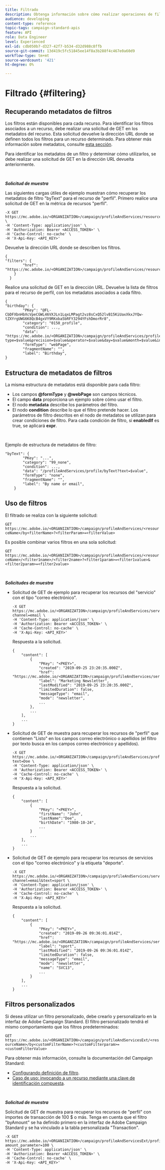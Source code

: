 ```yaml
---
title: Filtrado
description: Obtenga información sobre cómo realizar operaciones de filtrado.
audience: developing
content-type: reference
topic-tags: campaign-standard-apis
feature: API
role: Data Engineer
level: Experienced
exl-id: cdb050b7-d327-42f7-b534-d32d988c8ffb
source-git-commit: 13d419c5fc51845ee14f8a3b288f4c467e0a60d9
workflow-type: tm+mt
source-wordcount: '421'
ht-degree: 0%

---
```


# Filtrado {#filtering}

## Recuperando metadatos de filtros

Los filtros están disponibles para cada recurso. Para identificar los filtros asociados a un recurso, debe realizar una solicitud de GET en los metadatos del recurso. Esta solicitud devuelve la dirección URL donde se definen todos los filtros para un recurso determinado. Para obtener más información sobre metadatos, consulte [esta sección](../../api/using/metadata-mechanism.md).

Para identificar los metadatos de un filtro y determinar cómo utilizarlos, se debe realizar una solicitud de GET en la dirección URL devuelta anteriormente.

<br/>

***Solicitud de muestra***

Las siguientes cargas útiles de ejemplo muestran cómo recuperar los metadatos de filtro &quot;byText&quot; para el recurso de &quot;perfil&quot;. Primero realice una solicitud de GET en la métrica de recursos &quot;perfil&quot;.

```
-X GET https://mc.adobe.io/<ORGANIZATION>/campaign/profileAndServices/resourceType/profile \
-H 'Content-Type: application/json' \
-H 'Authorization: Bearer <ACCESS_TOKEN>' \
-H 'Cache-Control: no-cache' \
-H 'X-Api-Key: <API_KEY>'
```

Devuelve la dirección URL donde se describen los filtros.

```
{
"filters": {
        "href": "https://mc.adobe.io/<ORGANIZATION>/campaign/profileAndServices/resourceType/<PKEY>/filters/"
    }
  }
```

Realice una solicitud de GET en la dirección URL. Devuelve la lista de filtros para el recurso de perfil, con los metadatos asociados a cada filtro.

```
{
"birthday": {
        "PKey": "@FL-CbDFXbnHbXcVpeCGWL46VXJLn1LqxLMPagt2vz8sCxQ52lvB15KiUaxXkxJYQw-tZXYrgUWG6K8QcB4gxVY9RKoba5bRFY3294YFshDmorRr8",
        "category": "0150_profile",
        "condition": ...,
        "data": "https://mc.adobe.io/<ORGANIZATION>/campaign/profileAndServices/profile/birthday?type=$value&precision=$value&operator=$value&day=$value&month=$value&includeStart=$value&endDay=$value&endMonth=$value&includeEnd=$value&relativeValue=$value&nextUnitsValue=$value&previousUnitsValue=$value",
        "formType": "webPage",
        "fragmentName": "",
        "label": "Birthday",
}
```

## Estructura de metadatos de filtros

La misma estructura de metadatos está disponible para cada filtro:

* Los campos **@formType** y **@webPage** son campos técnicos.
* El campo **data** proporciona un ejemplo sobre cómo usar el filtro.
* El nodo **metadata** describe los parámetros del filtro.
* El nodo **condition** describe lo que el filtro pretende hacer. Los parámetros de filtro descritos en el nodo de metadatos se utilizan para crear condiciones de filtro. Para cada condición de filtro, si **enabledIf** es true, se aplicará **expr**.

<br/>

Ejemplo de estructura de metadatos de filtro:

```
"byText": {
        "PKey": "...",
        "category": "99_none",
        "condition": ...,
        "data": "/profileAndServices/profile/byText?text=$value",
        "formType": "none",
        "fragmentName": "",
        "label": "By name or email",
    }
```

## Uso de filtros

El filtrado se realiza con la siguiente solicitud:

`GET https://mc.adobe.io/<ORGANIZATION>/campaign/profileAndServices/<resourceName>/by<filterName>?<filterParam>=<filterValue>`

Es posible combinar varios filtros en una sola solicitud:

`GET https://mc.adobe.io/<ORGANIZATION>/campaign/profileAndServices/<resourceName>/<filter1name>/<filter2name>?<filter1param>=<filter1value>&<filter2param>=<filter2value>`

<br/>

***Solicitudes de muestra***

* Solicitud de GET de ejemplo para recuperar los recursos del &quot;servicio&quot; con el tipo &quot;correo electrónico&quot;.

  ```
  -X GET https://mc.adobe.io/<ORGANIZATION>/campaign/profileAndServices/service/byChannel?channel=email \
  -H 'Content-Type: application/json' \
  -H 'Authorization: Bearer <ACCESS_TOKEN>' \
  -H 'Cache-Control: no-cache' \
  -H 'X-Api-Key: <API_KEY>'
  ```

  Respuesta a la solicitud.

  ```
  {
      "content": [
          {
              "PKey": "<PKEY>",
              "created": "2019-09-25 23:20:35.000Z",
              "href": "https://mc.adobe.io/<ORGANIZATION>/campaign/profileAndServices/service/@I_FIiDush4OQPc0mbOVR9USoh36Tt5CsD35lATvQjdWlXrYc0lFkvle2XIwZUbD8GqTVvSp8AfWFUvjkGMe1fPe5nok",
              "label": "Marketing Newsletter",
              "lastModified": "2019-09-25 23:20:35.000Z",
              "limitedDuration": false,
              "messageType": "email",
              "mode": "newsletter",
              ...
          },
          ...
      ],
      ...
  }
  ```

* Solicitud de GET de muestra para recuperar los recursos de &quot;perfil&quot; que contienen &quot;Listo&quot; en
los campos correo electrónico o apellidos (el filtro por texto busca en los campos correo electrónico y apellidos).

  ```
  -X GET https://mc.adobe.io/<ORGANIZATION>/campaign/profileAndServices/profile/byText?text=Doe \
  -H 'Content-Type: application/json' \
  -H 'Authorization: Bearer <ACCESS_TOKEN>' \
  -H 'Cache-Control: no-cache' \
  -H 'X-Api-Key: <API_KEY>'
  ```

  Respuesta a la solicitud.

  ```
  {
      "content": [
          {
              "PKey": "<PKEY>",
              "firstName": "John",
              "lastName":"Doe",
              "birthDate": "1980-10-24",
              ...
          }
          ...
      ],
      ...
  }
  ```

* Solicitud de GET de ejemplo para recuperar los recursos de servicios con el tipo &quot;correo electrónico&quot; y la etiqueta &quot;deporte&quot;.

  ```
  -X GET https://mc.adobe.io/<ORGANIZATION>/campaign/profileAndServices/service/byChannel/byText?channel=email&text=sport \
  -H 'Content-Type: application/json' \
  -H 'Authorization: Bearer <ACCESS_TOKEN>' \
  -H 'Cache-Control: no-cache' \
  -H 'X-Api-Key: <API_KEY>'
  ```

  Respuesta a la solicitud.

  ```
  {
      "content": [
          {
              "PKey": "<PKEY>",
              "created": "2019-09-26 09:36:01.014Z",
              "href": "https://mc.adobe.io/<ORGANIZATION>/campaign/profileAndServices/service/<PKEY>",
              "label": "sport",
              "lastModified": "2019-09-26 09:36:01.014Z",
              "limitedDuration": false,
              "messageType": "email",
              "mode": "newsletter",
              "name": "SVC13",
              ...
          }
      ],
      ...
  }
  ```

## Filtros personalizados

Si desea utilizar un filtro personalizado, debe crearlo y personalizarlo en la interfaz de Adobe Campaign Standard. El filtro personalizado tendrá el mismo comportamiento que los filtros predeterminados:

`GET https://mc.adobe.io/<ORGANIZATION>/campaign/profileAndServicesExt/<resourceName>/by<customFilterName>?<customFilterparam>=<customFilterValue>`

Para obtener más información, consulte la documentación del Campaign Standard:

* [Configurando definición de filtro](https://helpx.adobe.com/es/campaign/standard/developing/using/configuring-filter-definition.html).
* [Caso de uso: invocando a un recurso mediante una clave de identificación compuesta](https://experienceleague.adobe.com/docs/campaign-standard/using/developing/adding-or-extending-a-resource/uc-calling-resource-id-key.html?lang=es).

<br/>

***Solicitud de muestra***

Solicitud de GET de muestra para recuperar los recursos de &quot;perfil&quot; con importes de transacción de 100 $ o más. Tenga en cuenta que el filtro &quot;byAmount&quot; se ha definido primero en la interfaz de Adobe Campaign Standard y se ha vinculado a la tabla personalizada &quot;Transaction&quot;.

```
-X GET https://mc.adobe.io/<ORGANIZATION>/campaign/profileAndServicesExt/profile/byAmount?amount_parameter=100 \
-H 'Content-Type: application/json' \
-H 'Authorization: Bearer <ACCESS_TOKEN>' \
-H 'Cache-Control: no-cache' \
-H 'X-Api-Key: <API_KEY>'
```

<!--
Response to the request.

```

{
    "content": [
        {
            "PKey": "<PKEY>",
            "builtIn": false,
            "created": "2019-09-26 09:36:01.014Z",
            "desc": "",
            "end": "",
            "href": "https://mc.adobe.io/<ORGANIZATION>/campaign/profileAndServices/profile/<PKEY>",
            ...
        }
    ],
}

```

-->

<!-- exemple à vérifier de bout en bout-->

<!--+category = query editor
privacy ?
displayFOrmat ?
pour faire un POST sur une enum, il faut lui passer le @name décrit dans le noeud values, chaque @name a une correspondance en format = au format définit par le resType
-->





<!--
 if link ou collection.* resName +
* resTarget tout ca, ca va ensemble : le système de lien, resTarget va donner la ressource targetée par le lien. type
resType = type technique (long..) resType = link alors unbound='false' ou 'true'
If type = enumeration alors champ "values" rajouté et les valeurs sont dans values
pour faire un POST sur une enum, il faut lui passer le @name décrit dans le noeud values, chaque @name a une correspondance en format = au format définit par le resType
ail faut que la valeur poster soit conforme ,elle doit valider la dataPolicy . La dataPolicy peut soit controler la valeur (email invalide), soit transformé (cas du smartCase par exemple)
type dans les metadata = type de haut-niveau (nombre, text)
-->
